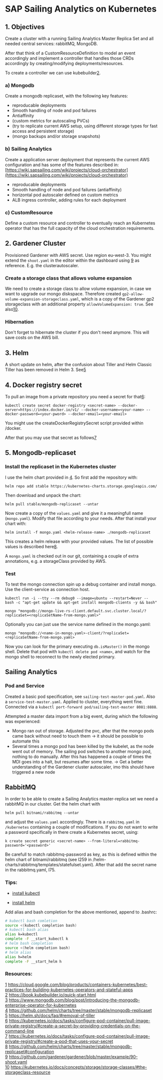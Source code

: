 # SAP Sailing Analytics on Kubernetes
## 1. Objectives
Create a cluster with a running Sailing Analytics Master Replica Set and all needed central services: rabbitMQ, MongoDB.

After that think of a CustomResourceDefinition to model an event accordingly and implement a controller that handles those CRDs accordingly by creating/modifying deployments/resources.

To create a controller we can use kubebuilder[2].

### a) Mongodb
Create a mongodb replicaset, with the following key features:
- reproducable deployments
- Smooth handling of node and pod failures
- Antiaffinity
- (custom metrics for autoscaling PVCs)
- (try to replicate current AWS setup, using different storage types for fast access and persistent storage)
- (mongo backups and/or storage snapshots)

### b) Sailing Analytics
Create a application server deployment that represents the current AWS configuration and has some of the features described in: [https://wiki.sapsailing.com/wiki/projects/cloud-orchestrator](https://wiki.sapsailing.com/wiki/projects/cloud-orchestrator)
- reproducable deployments
- Smooth handling of node and pod failures (antiaffinity)
- horizontal pod autoscaler defined on custom metrics
- ALB ingress controller, adding rules for each deployment

### c) CustomResource
Define a custom resource and controller to eventually reach an Kubernetes operator that has the full capacity of the cloud orchestration requirements.

## 2. Gardener Cluster
Provisioned Gardener with AWS secret. Use region eu-west-3. You might extend the ```shoot.yaml``` in the editor within the dashboard using [9] as reference. E.g. the clusterautoscaler. 

### Create a storage class that allows volume expansion
We need to create a storage class to allow volume expansion, in case we want to upgrade our mongo diskspace. Therefore created ```gp2-allow-volume-expansion-storageclass.yaml```, which is a copy of the Gardener gp2 storageclass with an additional property ```allowVolumeExpansion: true```. See also[10].

### Hibernation
Don't forget to hibernate the cluster if you don't need anymore. This will save costs on the AWS bill.

## 3. Helm
A short update on helm, after the confusion about Tiller and Helm Classic Tiller has been removed in Helm 3. See[5]

## 4. Docker registry secret
To pull an image from a private repository you need a secret for that[6]: 
```
kubectl create secret docker-registry <secret-name> --docker-server=https://index.docker.io/v1/ --docker-username=<your-name> --docker-password=<your-pword> --docker-email=<your-email>   
```
You might use the createDockerRegistrySecret script provided within /docker.

After that you may use that secret as follows[7]

## 5. Mongodb-replicaset

### Install the replicaset in the Kubernetes cluster
I use the helm chart provided in [4]. So first add the repository with:
```
helm repo add stable https://kubernetes-charts.storage.googleapis.com/
```
Then download and unpack the chart:
```
helm pull stable/mongodb-replicaset --untar 
```
Now create a copy of the ``values.yaml`` and give it a meaningfull name (``mongo.yaml``). Modify that file according to your needs. 
After that install your chart with:
```
helm install -f mongo.yaml <helm-release-name> ./mongodb-replicaset
```
This creates a helm release with your provided values. The list of possible values is described here[8].

A ```mongo.yaml``` is checked out in our git, containing a couple of extra annotations, e.g. a storageClass provided by AWS.


### Test
To test the mongo connection spin up a debug container and install mongo. Use the client-service as connection host. 
```
kubectl run -i --tty --rm debug0 --image=ubuntu --restart=Never -- bash -c "apt-get update && apt-get install mongodb-clients -y && bash"
```
```
mongo "mongodb://mongo-live-rs-client.default.svc.cluster.local/?replicaSet=<replicaSetName-from-mongo.yaml>"
```
Optionally you can just use the service name defined in the mongo.yaml:
```
mongo "mongodb://<name-in-mongo.yaml>-client/?replicaSet=<replicaSetName-from-mongo.yaml>
```


Now you can look for the primary executing ``db.isMaster()`` in the mongo shell. Delete that pod with ``kubectl delete pod <name>``, and watch for the mongo shell to reconnect to the newly elected primary.

## Sailing Analytics

### Pod and Service
Created a basic pod specification, see ```sailing-test-master-pod.yaml```. Also a ```service-test-master.yaml```. Applied to cluster, everything went fine. Connected via a ```kubectl port-forward pod/sailing-test-master 8081:8888```.

Attempted a master data import from a big event, during which the following was experienced:
- Mongo ran out of storage. Adjusted the pvc, after that the mongo pods came back without need to touch them -> it should be possible to automate this
- Several times a mongo pod has been killed by the kubelet, as the node went out of memory. The sailing pod switches to another mongo pod, nothing to do manually. After this has happened a couple of times the MDI goes into a halt, but resumes after some time.
-> Get a better understanding of the Gardener cluster autoscaler, imo this should have triggered a new node


## RabbitMQ

In order to be able to create a Sailing Analytics master-replica set we need a rabbitMQ in our cluster.
Get the helm chart with
```
helm pull bitnami/rabbitmq --untar
```
and adjust the ```values.yaml``` accordingly. There is a ```rabbitmq.yaml``` in ```/kubernetes``` containing a couple of modifications. If you do not want to write a password specifically in there create a Kubernetes secret, using:
```
k create secret generic <secret-name> --from-literal=rabbitmq-password='<password>'
```
Be carefull to match rabbitmq-password as key, as this is defined within the helm chart of bitnami/rabbitmq (see l259 in /helm-charts/rabbitmq/templates/statefulset.yaml). After that add the secret name in the rabbitmq.yaml, l75.

### Tips:
- [install kubectl](https://kubernetes.io/docs/tasks/tools/install-kubectl/) 

- [install helm](https://helm.sh/docs/intro/install/)

Add alias and bash completion for the above mentioned, append to .bashrc:
```bash
# kubectl bash comletion
source <(kubectl completion bash)
# kubectl bash alias
alias k=kubectl
complete -F __start_kubectl k
# helm bash completion
source <(helm completion bash)
# helm alias
alias h=helm
complete -F __start_helm h
```


### Resources:

[1] https://cloud.google.com/blog/products/containers-kubernetes/best-practices-for-building-kubernetes-operators-and-stateful-apps    
[2] https://book.kubebuilder.io/quick-start.html    
[3] https://www.mongodb.com/blog/post/introducing-the-mongodb-enterprise-operator-for-kubernetes     
[4] https://github.com/helm/charts/tree/master/stable/mongodb-replicaset    
[5] https://helm.sh/docs/faq/#removal-of-tiller    
[6] https://kubernetes.io/docs/tasks/configure-pod-container/pull-image-private-registry/#create-a-secret-by-providing-credentials-on-the-command-line    
[7] https://kubernetes.io/docs/tasks/configure-pod-container/pull-image-private-registry/#create-a-pod-that-uses-your-secret    
[8] https://github.com/helm/charts/tree/master/stable/mongodb-replicaset#configuration    
[9] https://github.com/gardener/gardener/blob/master/example/90-shoot.yaml    
[10] https://kubernetes.io/docs/concepts/storage/storage-classes/#the-storageclass-resource


[1]: https://cloud.google.com/blog/products/containers-kubernetes/best-practices-for-building-kubernetes-operators-and-stateful-apps
[2]: https://book.kubebuilder.io/quick-start.html
[3]: https://www.mongodb.com/blog/post/introducing-the-mongodb-enterprise-operator-for-kubernetes
[4]: https://github.com/helm/charts/tree/master/stable/mongodb-replicaset
[5]: https://helm.sh/docs/faq/#removal-of-tiller
[6]: https://kubernetes.io/docs/tasks/configure-pod-container/pull-image-private-registry/#create-a-secret-by-providing-credentials-on-the-command-line
[7]: https://kubernetes.io/docs/tasks/configure-pod-container/pull-image-private-registry/#create-a-pod-that-uses-your-secret
[8]: https://github.com/helm/charts/tree/master/stable/mongodb-replicaset#configuration
[9]: https://github.com/gardener/gardener/blob/master/example/90-shoot.yaml
[10]: https://kubernetes.io/docs/concepts/storage/storage-classes/#the-storageclass-resource

